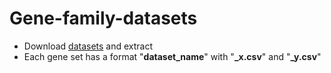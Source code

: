 # Gene-family-datasets

-   Download [datasets](https://drive.google.com/open?id=1Hr2w_SZ-RMxhqwzf4XsUx7vxVDbtWp2Q) and extract
-   Each gene set has a format "**dataset_name**" with "**_x.csv**" and "**_y.csv**"